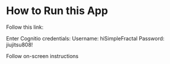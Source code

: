# How to Run this App

Follow this link:

Enter Cognitio credentials:
Username: hiSimpleFractal
Password: jiujitsu808!

Follow on-screen instructions
